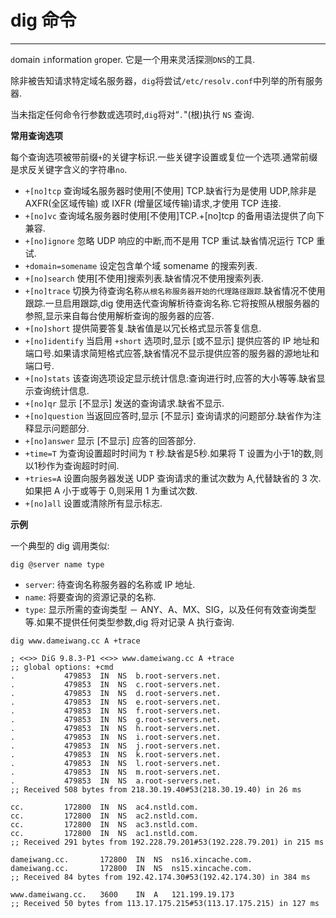 # dig 命令

---

`d`omain `i`nformation `g`roper. 它是一个用来灵活探测`DNS`的工具.

除非被告知请求特定域名服务器，`dig`将尝试`/etc/resolv.conf`中列举的所有服务器.

当未指定任何命令行参数或选项时,`dig`将对“`.`"(根)执行 `NS` 查询.

**常用查询选项**

每个查询选项被带前缀`+`的关键字标识.一些关键字设置或复位一个选项.通常前缀是求反关键字含义的字符串`no`.

* `+[no]tcp` 查询域名服务器时使用[不使用] TCP.缺省行为是使用 UDP,除非是 AXFR(全区域传输) 或 IXFR (增量区域传输)请求,才使用 TCP 连接.
* `+[no]vc` 查询域名服务器时使用[不使用]TCP.+[no]tcp 的备用语法提供了向下兼容.
* `+[no]ignore` 忽略 UDP 响应的中断,而不是用 TCP 重试.缺省情况运行 TCP 重试.
* `+domain=somename` 设定包含单个域 somename 的搜索列表.
* `+[no]search` 使用[不使用]搜索列表.缺省情况不使用搜索列表.
* `+[no]trace` 切换为待查询名称`从根名称服务器开始的代理路径跟踪`.缺省情况不使用跟踪.一旦启用跟踪,dig 使用迭代查询解析待查询名称.它将按照从根服务器的参照,显示来自每台使用解析查询的服务器的应答.
* `+[no]short` 提供简要答复.缺省值是以冗长格式显示答复信息.
* `+[no]identify` 当启用 `+short` 选项时,显示 [或不显示] 提供应答的 IP 地址和端口号.如果请求简短格式应答,缺省情况不显示提供应答的服务器的源地址和端口号.
* `+[no]stats` 该查询选项设定显示统计信息:查询进行时,应答的大小等等.缺省显示查询统计信息.
* `+[no]qr` 显示 [不显示] 发送的查询请求.缺省不显示.
* `+[no]question` 当返回应答时,显示 [不显示] 查询请求的问题部分.缺省作为注释显示问题部分.
* `+[no]answer` 显示 [不显示] 应答的回答部分.
* `+time=T` 为查询设置超时时间为 `T` 秒.缺省是5秒.如果将 T 设置为小于1的数,则以1秒作为查询超时时间.
* `+tries=A` 设置向服务器发送 UDP 查询请求的重试次数为 A,代替缺省的 3 次.如果把 A 小于或等于 0,则采用 1 为重试次数.
* `+[no]all` 设置或清除所有显示标志.

**示例**

一个典型的 dig 调用类似:

```shell
dig @server name type
```

* `server`: 待查询名称服务器的名称或 IP 地址.
* `name`: 将要查询的资源记录的名称.
* `type`: 显示所需的查询类型 － ANY、A、MX、SIG，以及任何有效查询类型等.如果不提供任何类型参数,dig 将对记录 A 执行查询.

```shell
dig www.dameiwang.cc A +trace

; <<>> DiG 9.8.3-P1 <<>> www.dameiwang.cc A +trace
;; global options: +cmd
.			479853	IN	NS	b.root-servers.net.
.			479853	IN	NS	c.root-servers.net.
.			479853	IN	NS	d.root-servers.net.
.			479853	IN	NS	e.root-servers.net.
.			479853	IN	NS	f.root-servers.net.
.			479853	IN	NS	g.root-servers.net.
.			479853	IN	NS	h.root-servers.net.
.			479853	IN	NS	i.root-servers.net.
.			479853	IN	NS	j.root-servers.net.
.			479853	IN	NS	k.root-servers.net.
.			479853	IN	NS	l.root-servers.net.
.			479853	IN	NS	m.root-servers.net.
.			479853	IN	NS	a.root-servers.net.
;; Received 508 bytes from 218.30.19.40#53(218.30.19.40) in 26 ms

cc.			172800	IN	NS	ac4.nstld.com.
cc.			172800	IN	NS	ac2.nstld.com.
cc.			172800	IN	NS	ac3.nstld.com.
cc.			172800	IN	NS	ac1.nstld.com.
;; Received 291 bytes from 192.228.79.201#53(192.228.79.201) in 215 ms

dameiwang.cc.		172800	IN	NS	ns16.xincache.com.
dameiwang.cc.		172800	IN	NS	ns15.xincache.com.
;; Received 84 bytes from 192.42.174.30#53(192.42.174.30) in 384 ms

www.dameiwang.cc.	3600	IN	A	121.199.19.173
;; Received 50 bytes from 113.17.175.215#53(113.17.175.215) in 127 ms
```


